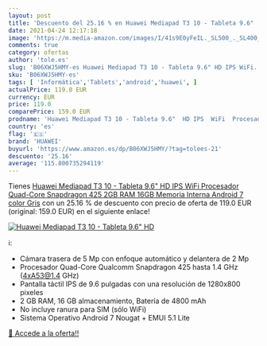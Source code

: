 ```yaml
---
layout: post
title: 'Descuento del 25.16 % en Huawei Mediapad T3 10 - Tableta 9.6"  HD'
date: 2021-04-24 12:17:18
image: 'https://m.media-amazon.com/images/I/41s9E0yFeIL._SL500_._SL400_.jpg'
comments: true
category: ofertas
author: 'tole.es'
slug: 'B06XWJ5HMY-es Huawei Mediapad T3 10 - Tableta 9.6" HD IPS WiFi...'
sku: 'B06XWJ5HMY-es'
tags: [ 'Informática','Tablets','android','huawei', ]
actualPrice: 119.0 EUR
currency: EUR
price: 119.0
comparePrice: 159.0 EUR
prodname: 'Huawei Mediapad T3 10 - Tableta 9.6"  HD IPS  WiFi  Procesador Quad-Core Snapdragon 425  2GB RAM  16GB Memoria Interna  Android 7  color Gris'
country: 'es'
flag: '🇪🇸'
brand: 'HUAWEI'
buyurl: 'https://www.amazon.es/dp/B06XWJ5HMY/?tag=tolees-21'
descuento: '25.16'
average: '115.800735294119'
---
```


Tienes [Huawei Mediapad T3 10 - Tableta 9.6"  HD IPS  WiFi  Procesador Quad-Core Snapdragon 425  2GB RAM  16GB Memoria Interna  Android 7  color Gris](https://www.amazon.es/dp/B06XWJ5HMY/?tag=tolees-21) con un 25.16 % de descuento con precio de oferta de 119.0 EUR (original: 159.0 EUR) en el siguiente enlace!

[![Huawei Mediapad T3 10 - Tableta 9.6"  HD](https://m.media-amazon.com/images/I/41s9E0yFeIL._SL500_._SL400_.jpg)](https://www.amazon.es/dp/B06XWJ5HMY/?tag=tolees-21)

ℹ️:

- Cámara trasera de 5 Mp con enfoque automático y delantera de 2 Mp
- Procesador Quad-Core Qualcomm Snapdragon 425 hasta 1.4 GHz (4xA53@1.4 GHz)
- Pantalla táctil IPS de 9.6 pulgadas con una resolución de 1280x800 pixeles
- 2 GB RAM, 16 GB almacenamiento, Batería de 4800 mAh
- No incluye ranura para SIM (sólo WiFi)
- Sistema Operativo Android 7 Nougat + EMUI 5.1 Lite

[🛒 Accede a la oferta!!](https://www.amazon.es/dp/B06XWJ5HMY/?tag=tolees-21)
